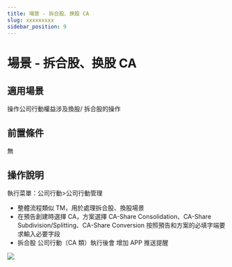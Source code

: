 ```yaml
---
title: 場景 - 拆合股、换股 CA
slug: xxxxxxxxx
sidebar_position: 9
---
```



# 場景 - 拆合股、换股 CA

## 適用場景

操作公司行動權益涉及換股/ 拆合股的操作

## 前置條件

無

## 操作說明 

執行菜單：公司行動&gt;公司行動管理

- 整體流程類似 TM，用於處理拆合股、換股場景 
- 在預告創建時選擇 CA，方案選擇 CA-Share Consolidation、CA-Share Subdivision/Splitting、CA-Share Conversion 按照預告和方案的必填字端要求輸入必要字段
- 拆合股 公司行動（CA 類）執行後會 增加 APP 推送提醒

<img src="/assets/Z9gobvFziow58xxDzPncVMcZnKf.png" src-width="972" src-height="291"/>

